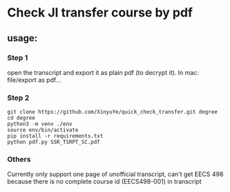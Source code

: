 # Check JI transfer course by pdf
## usage:
### Step 1
open the transcript and export it as plain pdf (to decrypt it). 
In mac: file/export as pdf...

### Step 2
```
git clone https://github.com/XinyuYe/quick_check_transfer.git degree
cd degree
python3 -m venv ./env
source env/bin/activate
pip install -r requirements.txt
python pdf.py SSR_TSRPT_SC.pdf

```
### Others
Currently only support one page of unofficial transcript, can't get EECS 498 because there is no complete course id (EECS498-001) in transcript
